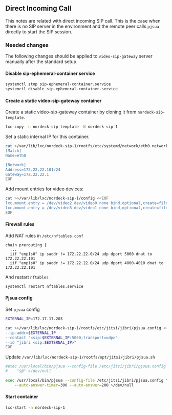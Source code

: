 ## Direct Incoming Call

This notes are related with direct incoming SIP call. This is the case when
there is no SIP server in the environment and the remote peer calls `pjsua`
directly to start the SIP session.

### Needed changes

The following changes should be applied to `video-sip-gateway` server manually
after the standard setup.

#### Disable sip-ephemeral-container service

```bash
systemctl stop sip-ephemeral-container.service
systemctl disable sip-ephemeral-container.service
```

#### Create a static video-sip-gateway container

Create a static video-sip-gateway container by cloning it from
`nordeck-sip-template`.

```bash
lxc-copy -n nordeck-sip-template -N nordeck-sip-1
```

Set a static internal IP for this container.

```bash
cat >/var/lib/lxc/nordeck-sip-1/rootfs/etc/systemd/network/eth0.network <<EOF
[Match]
Name=eth0

[Network]
Address=172.22.22.101/24
Gateway=172.22.22.1
EOF
```

Add mount entries for video devices:

```bash
cat >>/var/lib/lxc/nordeck-sip-1/config <<EOF
lxc.mount.entry = /dev/video2 dev/video0 none bind,optional,create=file
lxc.mount.entry = /dev/video3 dev/video1 none bind,optional,create=file
EOF
```

#### Firewall rules

Add NAT rules in `/etc/nftables.conf`

```
chain prerouting {
  ...
  iif "enp1s0" ip saddr != 172.22.22.0/24 udp dport 5060 dnat to 172.22.22.101
  iif "enp1s0" ip saddr != 172.22.22.0/24 udp dport 4000-4010 dnat to 172.22.22.101
```

And restart `nftables`

```bash
systemctl restart nftables.service
```

#### Pjsua config

Set `pjsua` config

```bash
EXTERNAL_IP=172.17.17.203

cat >>/var/lib/lxc/nordeck-sip-1/rootfs/etc/jitsi/jibri/pjsua.config <<EOF
--ip-addr=$EXTERNAL_IP
--contact "<sip:$EXTERNAL_IP:5060;transport=udp>"
--id "jibri <sip:$EXTERNAL_IP>"
EOF
```

Update `/var/lib/lxc/nordeck-sip-1/rootfs/opt/jitsi/jibri/pjsua.sh`

```bash
#exec /usr/local/bin/pjsua --config-file /etc/jitsi/jibri/pjsua.config \
#    "$@" >/dev/null

exec /usr/local/bin/pjsua --config-file /etc/jitsi/jibri/pjsua.config \
    --auto-answer-timer=300 --auto-answer=200 >/dev/null
```

#### Start container

```bash
lxc-start -n nordeck-sip-1
```
